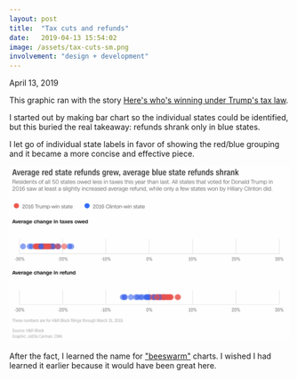 ```yaml
---
layout: post
title:  "Tax cuts and refunds"
date:   2019-04-13 15:54:02
image: /assets/tax-cuts-sm.png
involvement: "design + development"
---
```


<p class="date" markdown="1">
April 13, 2019
</p>

This graphic ran with the story [Here's who's winning under Trump's tax law](https://www.cnn.com/2019/04/13/politics/tax-reform-winners-and-losers/index.html).

I started out by making bar chart so the individual states could be identified, but this buried the real takeaway: refunds shrank only in blue states.

I let go of individual state labels in favor of showing the red/blue grouping and it became a more concise and effective piece.

[![](/assets/tax-cuts.png)](https://www.cnn.com/2019/04/13/politics/tax-reform-winners-and-losers/index.html)

After the fact, I learned the name for ["beeswarm"](https://blockbuilder.org/mbostock/6526445e2b44303eebf21da3b6627320) charts. I wished I had learned it earlier because it would have been great here.
